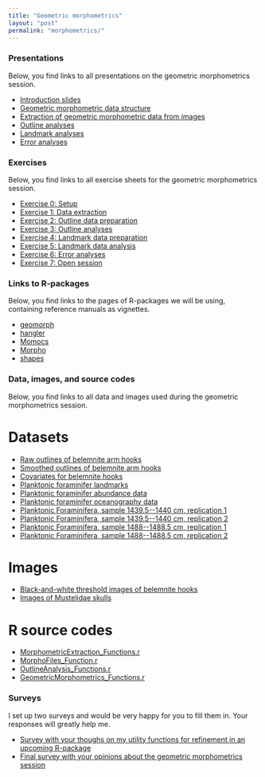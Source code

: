 ```yaml
---
title: "Geometric morphometrics"
layout: "post" 
permalink: "morphometrics/"
---
```


### Presentations

Below, you find links to all presentations on the geometric morphometrics session.

* [Introduction slides]({{site.baseurl}}/slides/3_morphometrics/Lecture1_Introduction.pdf)
* [Geometric morphometric data structure]({{site.baseurl}}/slides/3_morphometrics/Lecture2_DataTypes.pdf)
* [Extraction of geometric morphometric data from images]({{site.baseurl}}/slides/3_morphometrics/Lecture3_DataGathering.pdf)
* [Outline analyses]({{site.baseurl}}/slides/3_morphometrics/Lecture4_OutlineAnalyses.pdf)
* [Landmark analyses]({{site.baseurl}}/slides/3_morphometrics/Lecture5_LandmarkAnalyses.pdf)
* [Error analyses]({{site.baseurl}}/slides/3_morphometrics/Lecture6_ErrorAnalysis.pdf)

### Exercises

Below, you find links to all exercise sheets for the geometric morphometrics session.

* [Exercise 0: Setup]({{site.baseurl}}/slides/3_morphometrics/ExerciseSheet0_Setup.pdf)
* [Exercise 1: Data extraction]({{site.baseurl}}/slides/3_morphometrics/ExerciseSheet1_DataExtraction.pdf)
* [Exercise 2: Outline data preparation]({{site.baseurl}}/slides/3_morphometrics/ExerciseSheet2_OutlineDataPreparation.pdf)
* [Exercise 3: Outline analyses]({{site.baseurl}}/slides/3_morphometrics/ExerciseSheet3_OutlineAnalysis.pdf)
* [Exercise 4: Landmark data preparation]({{site.baseurl}}/slides/3_morphometrics/ExerciseSheet4_LandmarkDataPreparation.pdf)
* [Exercise 5: Landmark data analysis]({{site.baseurl}}/slides/3_morphometrics/ExerciseSheet5_LandmarkAnalysis.pdf)
* [Exercise 6: Error analyses]({{site.baseurl}}/slides/3_morphometrics/ExerciseSheet6_ErrorAnalyses.pdf)
* [Exercise 7: Open session]({{site.baseurl}}/slides/3_morphometrics/ExerciseSheet7_OpenSession.pdf)

### Links to R-packages

Below, you find links to the pages of R-packages we will be using, containing reference manuals as vignettes.

* [geomorph](https://cran.r-project.org/web/packages/geomorph/index.html)
* [hangler](https://github.com/klapaukh/hangler)
* [Momocs](https://cran.r-project.org/web/packages/Momocs/index.html)
* [Morpho](https://cran.r-project.org/web/packages/Morpho/index.html)
* [shapes](https://cran.r-project.org/web/packages/shapes/index.html)

### Data, images, and source codes

Below, you find links to all data and images used during the geometric morphometrics session.

# Datasets

* [Raw outlines of belemnite arm hooks]({{site.baseurl}}/data/3_morphometrics/Belemnite_RawOutline.nts)
* [Smoothed outlines of belemnite arm hooks]({{site.baseurl}}/data/3_morphometrics/Belemnite_SmoothedOutline.nts)
* [Covariates for belemnite hooks]({{site.baseurl}}/data/3_morphometrics/Belemnite_Metadata.txt)
* [Planktonic foraminifer landmarks]({{site.baseurl}}/data/3_morphometrics/SacculiferLandmarks.tps)
* [Planktonic foraminifer abundance data]({{site.baseurl}}/data/3_morphometrics/ForamAbundances.txt)
* [Planktonic foraminifer oceanography data]({{site.baseurl}}/data/3_morphometrics/ForamOceanography.txt)
* [Planktonic Foraminifera, sample 1439.5--1440 cm, replication 1]({{site.baseurl}}/data/3_morphometrics/1439.5-1440_LM_Replicate1.tps)
* [Planktonic Foraminifera, sample 1439.5--1440 cm, replication 2]({{site.baseurl}}/data/3_morphometrics/1439.5-1440_LM_Replicate2.tps)
* [Planktonic Foraminifera, sample 1488--1488.5 cm, replication 1]({{site.baseurl}}/data/3_morphometrics/1488-1488.5_LM_Replicate1.tps)
* [Planktonic Foraminifera, sample 1488--1488.5 cm, replication 2]({{site.baseurl}}/data/3_morphometrics/1488-1488.5_LM_Replicate2.tps)

# Images

* [Black-and-white threshold images of belemnite hooks](https://drive.google.com/drive/folders/1WkWmZoLQskLs82K334xG4jB5An3EwHEx?usp=sharing)
* [Images of Mustelidae skulls](https://drive.google.com/drive/folders/1rcUaaZDU3oICuPG52D545wOtBAUhRVav?usp=sharing)

# R source codes

* [MorphometricExtraction_Functions.r]({{site.baseurl}}/data/3_morphometrics/MorphometricExtraction_Functions.r)
* [MorphoFiles_Function.r]({{site.baseurl}}/data/3_morphometrics/MorphoFiles_Function.r)
* [OutlineAnalysis_Functions.r]({{site.baseurl}}/data/3_morphometrics/OutlineAnalysis_Functions.r)
* [GeometricMorphometrics_Functions.r]({{site.baseurl}}/data/3_morphometrics/GeometricMorphometrics_Functions.r)

### Surveys

I set up two surveys and would be very happy for you to fill them in. Your responses will greatly help me.

* [Survey with your thoughs on my utility functions for refinement in an upcoming R-package](https://forms.gle/oW7k4GzQgnrwdruu7)
* [Final survey with your opinions about the geometric morphometrics session](https://forms.gle/meCA87J6PPVSxjAcA)